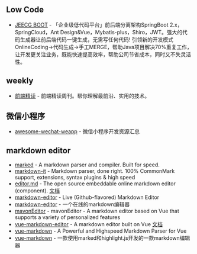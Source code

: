 ## Low Code

- [JEECG BOOT](https://github.com/jeecgboot/jeecg-boot) - 「企业级低代码平台」前后端分离架构SpringBoot 2.x，SpringCloud，Ant Design&Vue，Mybatis-plus，Shiro，JWT。强大的代码生成器让前后端代码一键生成，无需写任何代码! 引领新的开发模式OnlineCoding->代码生成->手工MERGE，帮助Java项目解决70%重复工作，让开发更关注业务，既能快速提高效率，帮助公司节省成本，同时又不失灵活性。

## weekly

- [前端精读](https://github.com/ascoders/weekly) - 前端精读周刊。帮你理解最前沿、实用的技术。


## 微信小程序

- [awesome-wechat-weapp](https://github.com/justjavac/awesome-wechat-weapp#readme) - 微信小程序开发资源汇总

## markdown editor

- [marked](https://github.com/markedjs/marked) - A markdown parser and compiler. Built for speed.
- [markdown-it](https://github.com/markdown-it/markdown-it) - Markdown parser, done right. 100% CommonMark support, extensions, syntax plugins & high speed
- [editor.md](https://github.com/pandao/editor.md) - The open source embeddable online markdown editor (component). [文档](editor.md.ipandao.com/)
- [markdown-editor](https://github.com/jbt/markdown-editor) - Live (Github-flavored) Markdown Editor
- [markdown-editor](https://github.com/zhuiyue132/markdown-editor) - 一个在线的markdown编辑器
- [mavonEditor](https://github.com/hinesboy/mavonEditor) - mavonEditor - A markdown editor based on Vue that supports a variety of personalized features
- [vue-markdown-editor](https://github.com/code-farmer-i/vue-markdown-editor) - A markdown editor built on Vue [文档](http://ckang1229.gitee.io/vue-markdown-editor/zh/)
- [vue-markdown](https://github.com/miaolz123/vue-markdown) - A Powerful and Highspeed Markdown Parser for Vue
- [vue-markdown](https://github.com/zhaoxuhui1122/vue-markdown) - 一款使用marked和highlight.js开发的一款markdown编辑器

